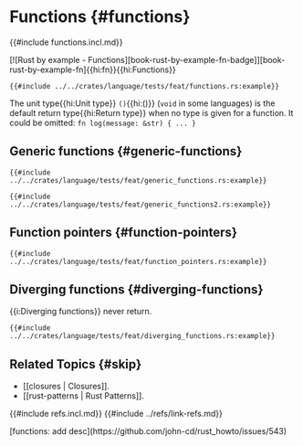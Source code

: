 # Functions {#functions}

{{#include functions.incl.md}}

[![Rust by example - Functions][book-rust-by-example-fn-badge]][book-rust-by-example-fn]{{hi:fn}}{{hi:Functions}}

```rust,editable
{{#include ../../crates/language/tests/feat/functions.rs:example}}
```

The unit type{{hi:Unit type}} `()`{{hi:()}} (`void` in some languages) is the default return type{{hi:Return type}} when no type is given for a function. It could be omitted: `fn log(message: &str) { ... }`

## Generic functions {#generic-functions}

```rust,editable
{{#include ../../crates/language/tests/feat/generic_functions.rs:example}}
```

```rust,editable
{{#include ../../crates/language/tests/feat/generic_functions2.rs:example}}
```

## Function pointers {#function-pointers}

```rust,editable
{{#include ../../crates/language/tests/feat/function_pointers.rs:example}}
```

## Diverging functions {#diverging-functions}

{{i:Diverging functions}} never return.

```rust,editable,should_panic
{{#include ../../crates/language/tests/feat/diverging_functions.rs:example}}
```

## Related Topics {#skip}

- [[closures | Closures]].
- [[rust-patterns | Rust Patterns]].

{{#include refs.incl.md}}
{{#include ../refs/link-refs.md}}

<div class="hidden">
[functions: add desc](https://github.com/john-cd/rust_howto/issues/543)
</div>
